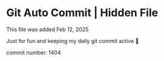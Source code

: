 # Git Auto Commit | Hidden File

This file was added Feb 12, 2025

Just for fun and keeping my daily git commit active 🤪

commit number: 1404
